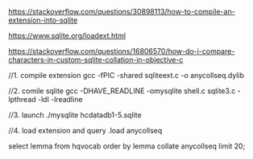 https://stackoverflow.com/questions/30898113/how-to-compile-an-extension-into-sqlite

https://www.sqlite.org/loadext.html

https://stackoverflow.com/questions/16806570/how-do-i-compare-characters-in-custom-sqlite-collation-in-objective-c

//1. compile extension
gcc -fPIC -shared sqliteext.c -o anycollseq.dylib
 
//2. comile sqlite
gcc -DHAVE_READLINE -omysqlite shell.c sqlite3.c -lpthread -ldl -lreadline
 
//3. launch
./mysqlite hcdatadb1-5.sqlite

//4. load extension and query
.load anycollseq

select lemma from hqvocab order by lemma collate anycollseq limit 20;
